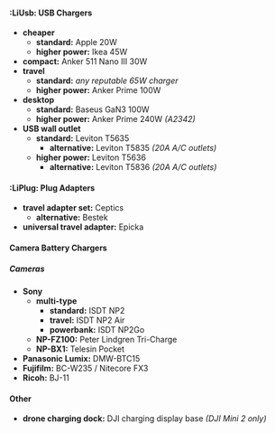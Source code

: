 #### :LiUsb: USB Chargers

- **cheaper** 
	- **standard:** Apple 20W
	- **higher power:** Ikea 45W
- **compact:** Anker 511 Nano III 30W
- **travel** 
	- **standard:** *any reputable 65W charger*
	- **higher power:** Anker Prime 100W
- **desktop** 
	- **standard:** Baseus GaN3 100W
	- **higher power:** Anker Prime 240W *(A2342)*
- **USB wall outlet**
	- **standard:** Leviton T5635
		- **alternative:** Leviton T5835 *(20A A/C outlets)*
	- **higher power:** Leviton T5636
		- **alternative:** Leviton T5836 *(20A A/C outlets)*

#### :LiPlug: Plug Adapters

- **travel adapter set:** Ceptics
	- **alternative:** Bestek
- **universal travel adapter:** Epicka

#### Camera Battery Chargers

##### Cameras

- **Sony** 
	- **multi-type**
		- **standard:** ISDT NP2
		- **travel:** ISDT NP2 Air
		- **powerbank:** ISDT NP2Go
	- **NP-FZ100:** Peter Lindgren Tri-Charge
	- **NP-BX1:** Telesin Pocket
- **Panasonic Lumix:** DMW-BTC15
- **Fujifilm:** BC-W235 / Nitecore FX3 
- **Ricoh:** BJ-11

#### Other

- **drone charging dock:** DJI charging display base *(DJI Mini 2 only)*